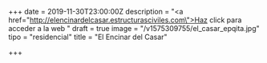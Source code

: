 +++
date = 2019-11-30T23:00:00Z
description = "<a href=\"http://elencinardelcasar.estructurasciviles.com\">Haz click para acceder a la web </a>"
draft = true
image = "/v1575309755/el_casar_epqita.jpg"
tipo = "residencial"
title = "El Encinar del Casar"

+++
